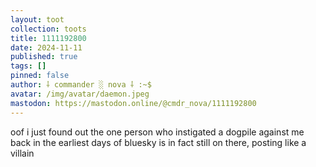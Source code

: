 ```yaml
---
layout: toot
collection: toots
title: 1111192800
date: 2024-11-11
published: true
tags: []
pinned: false
author: ⸸ commander ░ nova ⸸ :~$
avatar: /img/avatar/daemon.jpeg
mastodon: https://mastodon.online/@cmdr_nova/1111192800
---
```


oof i just found out the one person who instigated a dogpile against me back in the earliest days of bluesky is in fact still on there, posting like a villain
